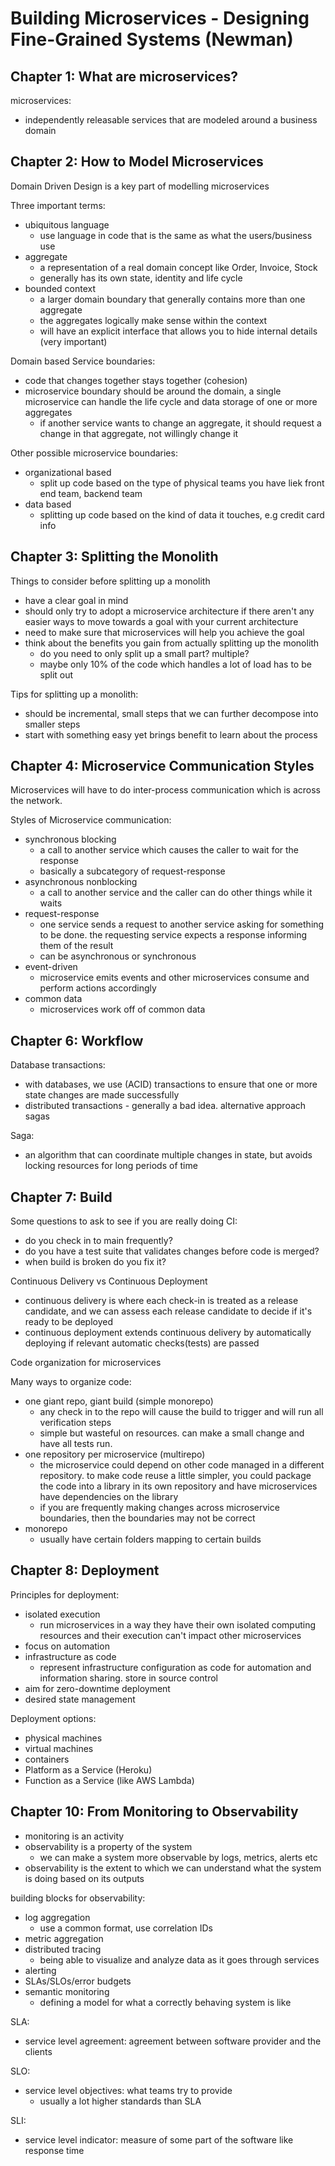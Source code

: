 # Building Microservices - Designing Fine-Grained Systems (Newman)

## Chapter 1: What are microservices?

microservices:
- independently releasable services that are modeled around a business domain

## Chapter 2: How to Model Microservices

Domain Driven Design is a key part of modelling microservices

Three important terms:
- ubiquitous language
    - use language in code that is the same as what the users/business use
- aggregate
    - a representation of a real domain concept like Order, Invoice, Stock
    - generally has its own state, identity and life cycle
- bounded context
    - a larger domain boundary that generally contains more than one aggregate
    - the aggregates logically make sense within the context
    - will have an explicit interface that allows you to hide internal details (very important)

Domain based Service boundaries:
- code that changes together stays together (cohesion)
- microservice boundary should be around the domain, a single microservice can handle the life cycle and data storage of one or more aggregates
    - if another service wants to change an aggregate, it should request a change in that aggregate, not willingly change it

Other possible microservice boundaries:
- organizational based
    - split up code based on the type of physical teams you have liek front end team, backend team
- data based
    - splitting up code based on the kind of data it touches, e.g credit card info

## Chapter 3: Splitting the Monolith

Things to consider before splitting up a monolith
- have a clear goal in mind
- should only try to adopt a microservice architecture if there aren't any easier ways to move towards a goal with your current architecture
- need to make sure that microservices will help you achieve the goal
- think about the benefits you gain from actually splitting up the monolith
    - do you need to only split up a small part? multiple?
    - maybe only 10% of the code which handles a lot of load has to be split out

Tips for splitting up a monolith:
- should be incremental, small steps that we can further decompose into smaller steps
- start with something easy yet brings benefit to learn about the process

## Chapter 4: Microservice Communication Styles

Microservices will have to do inter-process communication which is across the network.

Styles of Microservice communication:
- synchronous blocking
    - a call to another service which causes the caller to wait for the response
    - basically a subcategory of request-response
- asynchronous nonblocking
    - a call to another service and the caller can do other things while it waits
- request-response
    - one service sends a request to another service asking for something to be done. the requesting service expects a response informing them of the result
    - can be asynchronous or synchronous
- event-driven
    - microservice emits events and other microservices consume and perform actions accordingly
- common data
    - microservices work off of common data

## Chapter 6: Workflow

Database transactions:
- with databases, we use (ACID) transactions to ensure that one or more state changes are made successfully
- distributed transactions - generally a bad idea. alternative approach sagas

Saga:
- an algorithm that can coordinate multiple changes in state, but avoids locking resources for long periods of time


## Chapter 7: Build

Some questions to ask to see if you are really doing CI:
- do you check in to main frequently?
- do you have a test suite that validates changes before code is merged?
- when build is broken do you fix it?

Continuous Delivery vs Continuous Deployment
- continuous delivery is where each check-in is treated as a release candidate, and we can assess each release candidate to decide if it's ready to be deployed
- continuous deployment extends continuous delivery by automatically deploying if relevant automatic checks(tests) are passed

Code organization for microservices

Many ways to organize code:
- one giant repo, giant build (simple monorepo)
    - any check in to the repo will cause the build to trigger and will run all verification steps
    - simple but wasteful on resources. can make a small change and have all tests run.
- one repository per microservice (multirepo)
    - the microservice could depend on other code managed in a different repository. to make code reuse a little simpler,
    you could package the code into a library in its own repository and have microservices have dependencies on the library
    - if you are frequently making changes across microservice boundaries, then the boundaries may not be correct
- monorepo
    - usually have certain folders mapping to certain builds

## Chapter 8: Deployment

Principles for deployment:
- isolated execution
    - run microservices in a way they have their own isolated computing resources and their execution can't impact other microservices
- focus on automation
- infrastructure as code
    - represent infrastructure configuration as code for automation and information sharing. store in source control
- aim for zero-downtime deployment
- desired state management

Deployment options:
- physical machines
- virtual machines
- containers
- Platform as a Service (Heroku)
- Function as a Service (like AWS Lambda)

## Chapter 10: From Monitoring to Observability

- monitoring is an activity
- observability is a property of the system
    - we can make a system more observable by logs, metrics, alerts etc
- observability is the extent to which we can understand what the system is doing based on its outputs

building blocks for observability:
- log aggregation
    - use a common format, use correlation IDs
- metric aggregation
- distributed tracing
    - being able to visualize and analyze data as it goes through services
- alerting
- SLAs/SLOs/error budgets
- semantic monitoring
    - defining a model for what a correctly behaving system is like

SLA:
- service level agreement: agreement between software provider and the clients

SLO:
- service level objectives: what teams try to provide
    - usually a lot higher standards than SLA

SLI:
- service level indicator: measure of some part of the software like response time

